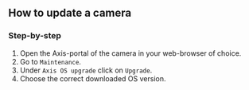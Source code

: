 ## How to update a camera

### Step-by-step
1. Open the Axis-portal of the camera in your web-browser of choice. <br>
2. Go to `Maintenance`. <br>
3. Under `Axis OS upgrade` click on `Upgrade`.<br>
4. Choose the correct downloaded OS version. <br>